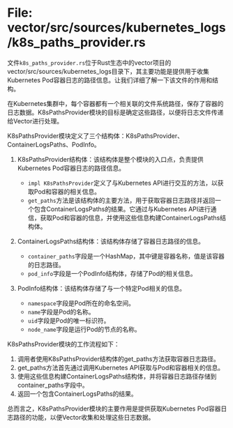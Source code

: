 # File: vector/src/sources/kubernetes_logs/k8s_paths_provider.rs

文件`k8s_paths_provider.rs`位于Rust生态中的vector项目的vector/src/sources/kubernetes_logs目录下，其主要功能是提供用于收集Kubernetes Pod容器日志的路径信息。让我们详细了解一下该文件的作用和结构。

在Kubernetes集群中，每个容器都有一个相关联的文件系统路径，保存了容器的日志数据。K8sPathsProvider模块的目标是确定这些路径，以便将日志文件传递给Vector进行处理。

K8sPathsProvider模块定义了三个结构体：K8sPathsProvider、ContainerLogsPaths、PodInfo。

1. K8sPathsProvider结构体：该结构体是整个模块的入口点，负责提供Kubernetes Pod容器日志的路径信息。
   - `impl K8sPathsProvider`定义了与Kubernetes API进行交互的方法，以获取Pod和容器的相关信息。
   - `get_paths`方法是该结构体的主要方法，用于获取容器日志路径并返回一个包含ContainerLogsPaths的结果。它通过与Kubernetes API进行通信，获取Pod和容器的信息，并使用这些信息构建ContainerLogsPaths结构体。

2. ContainerLogsPaths结构体：该结构体存储了容器日志路径的信息。
   - `container_paths`字段是一个HashMap，其中键是容器名称，值是该容器的日志路径。
   - `pod_info`字段是一个PodInfo结构体，存储了Pod的相关信息。

3. PodInfo结构体：该结构体存储了与一个特定Pod相关的信息。
   - `namespace`字段是Pod所在的命名空间。
   - `name`字段是Pod的名称。
   - `uid`字段是Pod的唯一标识符。
   - `node_name`字段是运行Pod的节点的名称。

K8sPathsProvider模块的工作流程如下：
1. 调用者使用K8sPathsProvider结构体的get_paths方法获取容器日志路径。
2. get_paths方法首先通过调用Kubernetes API获取与Pod和容器相关的信息。
3. 使用这些信息构建ContainerLogsPaths结构体，并将容器日志路径存储到container_paths字段中。
4. 返回一个包含ContainerLogsPaths的结果。

总而言之，K8sPathsProvider模块的主要作用是提供获取Kubernetes Pod容器日志路径的功能，以便Vector收集和处理这些日志数据。

